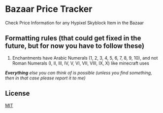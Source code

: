 # Bazaar Price Tracker
Check Price Information for any Hypixel Skyblock Item in the Bazaar

## Formatting rules (that could get fixed in the future, but for now you have to follow these)
1. Enchantments have Arabic Numerals (1, 2, 3, 4, 5, 6, 7, 8, 9, 10), and not Roman Numerals (I, II, III, IV, V, VI, VII, VIII, IX, X) like minecraft uses

___Everything___ _else you can think of is possible (unless you find something, then in that case please report it to me)_




## License
[MIT](https://choosealicense.com/licenses/mit/)
